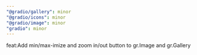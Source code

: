 ```yaml
---
"@gradio/gallery": minor
"@gradio/icons": minor
"@gradio/image": minor
"gradio": minor
---
```


feat:Add min/max-imize and zoom in/out button to gr.Image and gr.Gallery
